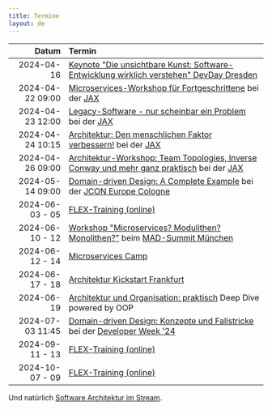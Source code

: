 ```yaml
---
title: Termine
layout: de
---
```


|            Datum | Termin                                                                                                                                                                                                     |
|-----------------:|:-----------------------------------------------------------------------------------------------------------------------------------------------------------------------------------------------------------|
|       2024-04-16 | [Keynote "Die unsichtbare Kunst: Software-Entwicklung wirklich verstehen" DevDay Dresden](https://www.devday.de/)                                                                                          |
| 2024-04-22 09:00 | [Microservices-Workshop für Fortgeschrittene](https://jax.de/microservices/microservices-workshop-fortgeschrittene/) bei der [JAX](https://jax.de/)                                                        |
| 2024-04-23 12:00 | [Legacy-Software - nur scheinbar ein Problem](https://jax.de/microservices/legacy-software-nur-scheinbar-problem/) bei der [JAX](https://jax.de/)                                                          |
| 2024-04-24 10:15 | [Architektur: Den menschlichen Faktor verbessern!](https://jax.de/software-architecture/architektur-menschlicher-faktor/) bei der [JAX](https://jax.de/)                                                   |
| 2024-04-26 09:00 | [Architektur-Workshop: Team Topologies, Inverse Conway und mehr ganz praktisch](https://jax.de/software-architecture/soziotechnischer-architektur-workshop) bei der [JAX](https://jax.de/)                 |
| 2024-05-14 09:00 | [Domain-driven Design: A Complete Example](https://sched.co/1YwSJ) bei der [JCON Europe Cologne](https://2024.europe.jcon.one/)                                                                            |
|  2024-06-03 - 05 | [FLEX-Training (online)](https://www.socreatory.com/de/trainings/flex)                                                                                                                                     |
|  2024-06-10 - 12 | [Workshop "Microservices? Modulithen? Monolithen?"](https://mad-summit.de/fundamentals/microservices-modulithen-monolithen/)  beim [MAD-Summit München](https://mad-summit.de/)                            |
|  2024-06-12 - 14 | [Microservices Camp](https://jax.de/jax-microservices-camp/?go=ok)                                                                                                                                         |
|  2024-06-17 - 18 | [Architektur Kickstart Frankfurt](https://www.socreatory.com/de/trainings/arch-kickstart)                                                                                                                  |
|       2024-06-19 | [Architektur und Organisation: praktisch](https://virtual.oop-konferenz.de/programm/konferenzprogramm) Deep Dive powered by OOP                                                                            |
| 2024-07-03 11:45 | [Domain-driven Design: Konzepte und Fallstricke](https://www.developer-week.de/programm/#/talk/domain-driven-design-konzepte-und-fallstricke) bei der [Developer Week '24](https://www.developer-week.de/) |
|  2024-09-11 - 13 | [FLEX-Training (online)](https://www.socreatory.com/de/trainings/flex)                                                                                                                                     |
|  2024-10-07 - 09 | [FLEX-Training (online)](https://www.socreatory.com/de/trainings/flex)                                                                                                                                     |

Und natürlich [Software Architektur im
Stream](https://software-architektur.tv/).
